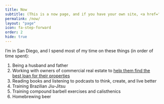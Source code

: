 ```yaml
---
title: Now
subtitle: (This is a now page, and if you have your own site, <a href="https://nownownow.com/about" target="_blank">you should make one</a>, too.)
permalink: /now/
layout: "page"
icon: fa-step-forward
order: 2
hide: true
---
```


I’m in San Diego, and I spend most of my time on these things (in order of time spent):

1. Being a husband and father
2. Working with owners of commercial real estate to <a href="/apartment-loans">help them find the best loan for their properties</a>
3. Reading books and listening to podcasts to think, create, and live better
4. Training Brazilian Jiu-Jitsu
5. Training compound barbell exercises and calisthenics
6. Homebrewing beer